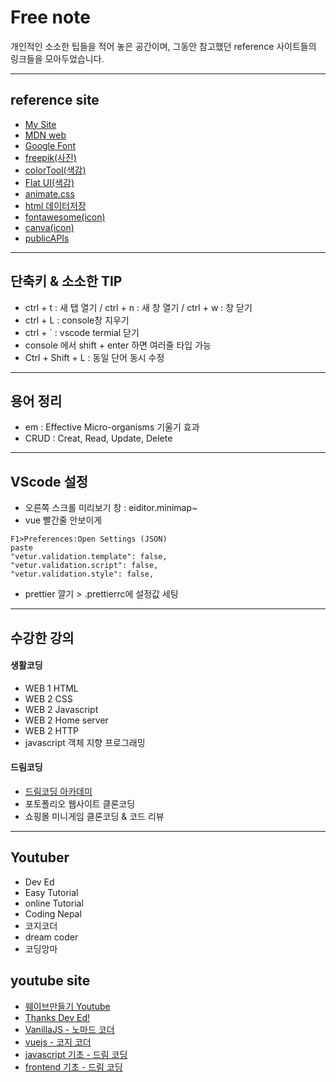 # Free note

개인적인 소소한 팁들을 적어 놓은 공간이며,
그동안 참고했던 reference 사이트들의 링크들을 모아두었습니다.

<hr>

## reference site

- [My Site](https://jh8057.github.io/zzemal/)
- [MDN web](https://developer.mozilla.org/ko/docs/Learn/HTML/Introduction_to_HTML/Getting_started)
- [Google Font](https://fonts.google.com/specimen/Hachi+Maru+Pop?selection.family=Hachi+Maru+Pop&sidebar.open=true#standard-styles)
- [freepik(사진)](https://www.freepik.com/vectors)
- [colorTool(색감)](https://material.io/resources/color/#!/?view.left=0&view.right=0)
- [Flat UI(색감)](https://flatuicolors.com/)
- [animate.css](https://animate.style/)
- [html 데이터저장](https://www.zerocho.com/category/HTML&DOM/post/5a76d1eaabd090001b981ba6)
- [fontawesome(icon)](https://fontawesome.com/icons/bars?style=solid)
- [canva(icon)](https://www.canva.com/)
- [publicAPIs](https://github.com/public-apis/public-apis)

<!-- html에 링크하나를 첨부해줘야된다. -->
<hr>

## 단축키 & 소소한 TIP

- ctrl + t : 새 탭 열기 / ctrl + n : 새 창 열기 / ctrl + w : 창 닫기
- ctrl + L : console창 지우기
- ctrl + ` : vscode termial 닫기
- console 에서 shift + enter 하면 여러줄 타입 가능
- Ctrl + Shift + L : 동일 단어 동시 수정

<hr>

## 용어 정리

- em : Effective Micro-organisms 기울기 효과
- CRUD : Creat, Read, Update, Delete

<hr>

## VScode 설정

- 오른쪽 스크롤 미리보기 창 : eiditor.minimap~
- vue 빨간줄 안보이게

```
F1>Preferences:Open Settings (JSON)
paste
"vetur.validation.template": false,
"vetur.validation.script": false,
"vetur.validation.style": false,
```

- prettier 깔기 > .prettierrc에 설정값 세팅
<hr>

## 수강한 강의

#### 생활코딩

- WEB 1 HTML
- WEB 2 CSS
- WEB 2 Javascript
- WEB 2 Home server
- WEB 2 HTTP
- javascript 객체 지향 프로그래밍

#### 드림코딩

- [드림코딩 아카데미](https://academy.dream-coding.com/)
- 포토폴리오 웹사이트 클론코딩
- 쇼핑몰 미니게임 클론코딩 & 코드 리뷰
<hr>

## Youtuber

- Dev Ed
- Easy Tutorial
- online Tutorial
- Coding Nepal
- 코지코더
- dream coder
- 코딩앙마

## youtube site

- [웨이브만들기 Youtube](https://www.youtube.com/watch?v=LLfhY4eVwDY)
- [Thanks Dev Ed!](https://www.youtube.com/channel/UClb90NQQcskPUGDIXsQEz5Q)
- [VanillaJS - 노마드 코더](https://www.youtube.com/watch?v=VBmQUMUGznU&list=PLLUCyU7SBaR7tOMe-ySJ5Uu1UlEBznxTr&index=16)
- [vuejs - 코지 코더](https://www.youtube.com/watch?v=gZBKGn0wQXU&list=PLB7CpjPWqHOtYP7P_0Ls9XNed0NLvmkAh)
- [javascript 기초 - 드림 코딩](https://www.youtube.com/playlist?list=PLv2d7VI9OotTVOL4QmPfvJWPJvkmv6h-2)
- [frontend 기초 - 드림 코딩](https://www.youtube.com/watch?v=NeEaTeYcFhE&list=PLv2d7VI9OotQ1F92Jp9Ce7ovHEsuRQB3Y&index=1)
